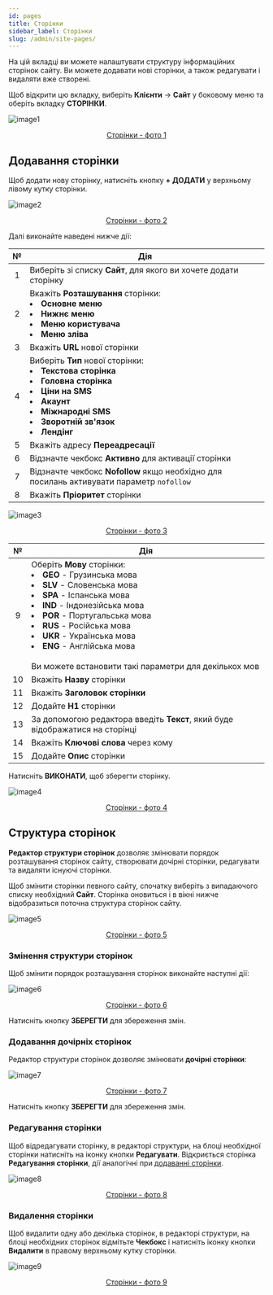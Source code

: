 ```yaml
---
id: pages
title: Сторінки
sidebar_label: Сторінки
slug: /admin/site-pages/
---
```


На цій вкладці ви можете налаштувати структуру інформаційних сторінок сайту. Ви можете додавати нові сторінки, а також редагувати і видаляти вже створені.

Щоб відкрити цю вкладку, виберіть **Клієнти** → **Сайт** у боковому меню та оберіть вкладку **СТОРІНКИ**.

![image1](/img/uk/admin_site_pages/image1.png "Сторінки") <center><u>Сторінки - фото 1</u></center>

## Додавання сторінки

Щоб додати нову сторінку, натисніть кнопку **+ ДОДАТИ** у верхньому лівому кутку сторінки.

![image2](/img/uk/admin_site_pages/image2.png "Сторінки") <center><u>Сторінки - фото 2</u></center>

Далі виконайте наведені нижче дії:

|  №  | Дія |
| :-: | --- |
| 1 | Виберіть зі списку **Сайт**, для якого ви хочете додати сторінку |
| 2 | Вкажіть **Розташування** сторінки: <li>**Основне меню**</li><li>**Нижнє меню**</li><li>**Меню користувача**</li><li>**Меню зліва**</li> |
| 3 | Вкажіть **URL** нової сторінки |
| 4 | Виберіть **Тип** нової сторінки: <li>**Текстова сторінка**</li><li>**Головна сторінка**</li><li>**Ціни на SMS**</li><li>**Акаунт**</li><li>**Міжнародні SMS**</li><li>**Зворотній зв'язок**</li><li>**Лендінг**</li> |
| 5 | Вкажіть адресу **Переадресації** |
| 6 | Відзначте чекбокс **Активно** для активації сторінки |
| 7 | Відзначте чекбокс **Nofollow** якщо необхідно для посилань активувати параметр `nofollow` |
| 8 | Вкажіть **Пріоритет** сторінки |

![image3](/img/uk/admin_site_pages/image3.png "Сторінки") <center><u>Сторінки - фото 3</u></center>

|  №  | Дія |
| :-: | --- |
| 9 | Оберіть **Мову** сторінки: <li>**GEO** - Грузинська мова</li><li>**SLV** - Словенська мова</li><li>**SPA** - Іспанська мова</li><li>**IND** - Індонезійська мова</li><li>**POR** - Португальська мова</li><li>**RUS** - Російська мова</li><li>**UKR** - Українська мова</li><li>**ENG** - Англійська мова</li> <br/> Ви можете встановити такі параметри для декількох мов |
| 10 | Вкажіть **Назву** сторінки |
| 11 | Вкажіть **Заголовок сторінки** |
| 12 | Додайте **H1** сторінки |
| 13 | За допомогою редактора введіть **Текст**, який буде відображатися на сторінці |
| 14 | Вкажіть **Ключові слова** через кому |
| 15 | Додайте **Опис** сторінки |

Натисніть **ВИКОНАТИ**, щоб зберегти сторінку.

![image4](/img/uk/admin_site_pages/image4.png "Сторінки") <center><u>Сторінки - фото 4</u></center>

## Структура сторінок

**Редактор структури сторінок** дозволяє змінювати порядок розташування сторінок сайту, створювати дочірні сторінки, редагувати та видаляти існуючі сторінки.

Щоб змінити сторінки певного сайту, спочатку виберіть з випадаючого списку необхідний **Сайт**. Сторінка оновиться і в вікні нижче відобразиться поточна структура сторінок сайту.

![image5](/img/uk/admin_site_pages/image5.png "Сторінки") <center><u>Сторінки - фото 5</u></center>

### Змінення структури сторінок

Щоб змінити порядок розташування сторінок виконайте наступні дії:

![image6](/img/uk/admin_site_pages/image6.gif "Сторінки") <center><u>Сторінки - фото 6</u></center>

Натисніть кнопку **ЗБЕРЕГТИ** для збереження змін.

### Додавання дочірніх сторінок

Редактор структури сторінок дозволяє змінювати **дочірні сторінки**:

![image7](/img/uk/admin_site_pages/image7.gif "Сторінки") <center><u>Сторінки - фото 7</u></center>

Натисніть кнопку **ЗБЕРЕГТИ** для збереження змін.

### Редагування сторінки

Щоб відредагувати сторінку, в редакторі структури, на блоці необхідної сторінки натисніть на іконку кнопки **Редагувати**. Відкриється сторінка **Редагування сторінки**, дії аналогічні при [додаванні сторінки](#додавання-сторінки).

![image8](/img/uk/admin_site_pages/image8.png "Сторінки") <center><u>Сторінки - фото 8</u></center>

### Видалення сторінки

Щоб видалити одну або декілька сторінок, в редакторі структури, на блоці необхідних сторінок відмітьте **Чекбокс** і натисніть іконку кнопки **Видалити** в правому верхньому кутку сторінки.

![image9](/img/uk/admin_site_pages/image9.png "Сторінки") <center><u>Сторінки - фото 9</u></center>
